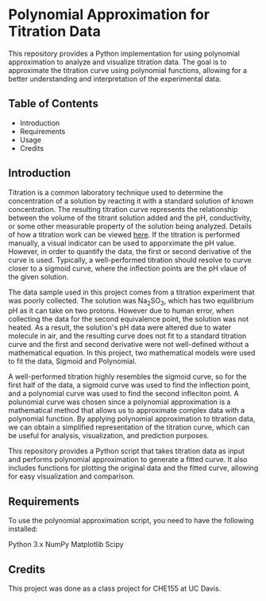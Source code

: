 # Polynomial Approximation for Titration Data

This repository provides a Python implementation for using polynomial approximation to analyze and visualize titration data. The goal is to approximate the titration curve using polynomial functions, allowing for a better understanding and interpretation of the experimental data.

## Table of Contents
- Introduction
- Requirements
- Usage
- Credits

## Introduction

Titration is a common laboratory technique used to determine the concentration of a solution by reacting it with a standard solution of known concentration.  The resulting titration curve represents the relationship between the volume of the titrant solution added and the pH, conductivity, or some other measurable property of the solution being analyzed. Details of how a titration work can be viewed [here](https://en.wikipedia.org/wiki/Titration). If the titration is performed manually, a visual indicator can be used to apporximate the pH value. However, in order to quantify the data, the first or second derivative of the curve is used. Typically, a well-performed titration should resolve to curve closer to a sigmoid curve, where the inflection points are the pH vlaue of the given solution. 

The data sample used in this project comes from a titration experiment that was poorly collected. The solution was Na<sub>2</sub>SO<sub>3</sub>, which has two equilibrium pH as it can take on two protons. However due to human error, when collecting the data for the second equivalence point, the solution was not heated. As a result, the solution's pH data were altered due to water molecule in air, and the resulting curve does not fit to a standard titration curve and the first and second derivative were not well-defined without a mathematical equation. In this project, two mathematical models were used to fit the data, Sigmoid and Polynomial. 

A well-performed titration highly resembles the sigmoid curve, so for the first half of the data, a sigmoid curve was used to find the inflection point, and a polynomial curve was used to find the second infleciton point. A polunomial curve was chosen since a polynomial approximation is a mathematical method that allows us to approximate complex data with a polynomial function. By applying polynomial approximation to titration data, we can obtain a simplified representation of the titration curve, which can be useful for analysis, visualization, and prediction purposes.

This repository provides a Python script that takes titration data as input and performs polynomial approximation to generate a fitted curve. It also includes functions for plotting the original data and the fitted curve, allowing for easy visualization and comparison.

## Requirements 

To use the polynomial approximation script, you need to have the following installed:

Python 3.x
NumPy
Matplotlib
Scipy
  
## Credits
  
This project was done as a class project for CHE155 at UC Davis.
